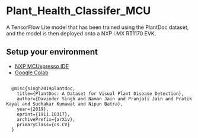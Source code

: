 # Plant_Health_Classifer_MCU
A TensorFlow Lite model that has been trained using the PlantDoc dataset, and the model is then deployed onto a NXP i.MX RT1170 EVK.

## Setup your environment
- [NXP MCUxpresso IDE](https://www.nxp.com/design/software/development-software/mcuxpresso-software-and-tools-/mcuxpresso-integrated-development-environment-ide:MCUXpresso-IDE)
- [Google Colab](https://colab.research.google.com/)

<code>
  @misc{singh2019plantdoc,
    title={PlantDoc: A Dataset for Visual Plant Disease Detection},
    author={Davinder Singh and Naman Jain and Pranjali Jain and Pratik Kayal and Sudhakar Kumawat and Nipun Batra},
    year={2019},
    eprint={1911.10317},
    archivePrefix={arXiv},
    primaryClass={cs.CV}
  }
</code>
